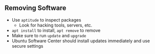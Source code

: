 ## Removing Software
- Use `aptitude` to inspect packages
    - Look for hacking tools, servers, etc.
- `apt install` to install, `apt remove` to remove
- Make sure to run `update` and `upgrade`
- Ubuntu Software Center should install updates immediately and use secure settings
